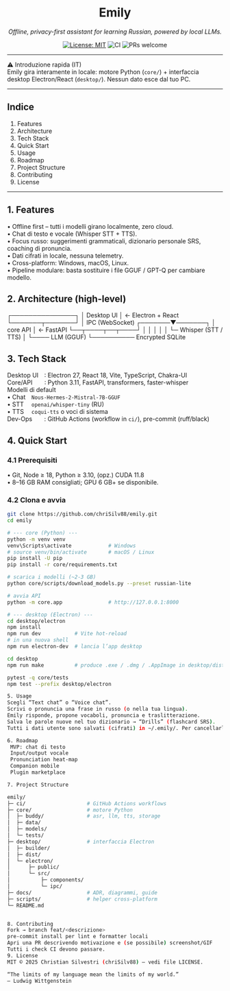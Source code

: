 <!--
███████╗███╗   ███╗██╗   ██╗██╗     ██╗   ██╗
██╔════╝████╗ ████║██║   ██║██║     ██║   ██║
█████╗  ██╔████╔██║██║   ██║██║     ██║   ██║
██╔══╝  ██║╚██╔╝██║██║   ██║██║     ██║   ██║
███████╗██║ ╚═╝ ██║╚██████╔╝███████╗╚██████╔╝
╚══════╝╚═╝     ╚═╝ ╚═════╝ ╚══════╝ ╚═════╝

Emily – Offline, Privacy-First Language-Learning Assistant
-->

<h1 align="center">Emily</h1>
<p align="center"><em>Offline, privacy-first assistant for learning Russian, powered by local LLMs.</em></p>

<p align="center">
  <a href="LICENSE"><img alt="License: MIT" src="https://img.shields.io/badge/License-MIT-green.svg"></a>
  <img alt="CI" src="https://img.shields.io/badge/build-passing-brightgreen">
  <img alt="PRs welcome" src="https://img.shields.io/badge/PRs-welcome-blue">
</p>

---

⚠️ Introduzione rapida (IT)  
Emily gira interamente in locale: motore Python (`core/`) + interfaccia desktop Electron/React (`desktop/`). Nessun dato esce dal tuo PC.

---

## Indice
1. Features  
2. Architecture  
3. Tech Stack  
4. Quick Start  
5. Usage  
6. Roadmap  
7. Project Structure  
8. Contributing  
9. License  

---

## 1. Features
• Offline first – tutti i modelli girano localmente, zero cloud.  
• Chat di testo e vocale (Whisper STT + TTS).  
• Focus russo: suggerimenti grammaticali, dizionario personale SRS, coaching di pronuncia.  
• Dati cifrati in locale, nessuna telemetry.  
• Cross-platform: Windows, macOS, Linux.  
• Pipeline modulare: basta sostituire i file GGUF / GPT-Q per cambiare modello.  

## 2. Architecture (high-level)

┌───────────────┐
│ Desktop UI │ ← Electron + React
└───────┬───────┘
│ IPC (WebSocket)
┌───────▼───────┐
│ core API │ ← FastAPI
└──┬────┬──┬────┘
│ │ │
│ │ └─ Whisper (STT / TTS)
│ └──── LLM (GGUF)
└────────── Encrypted SQLite


## 3. Tech Stack
Desktop UI  : Electron 27, React 18, Vite, TypeScript, Chakra-UI  
Core/API  : Python 3.11, FastAPI, transformers, faster-whisper  
Modelli di default  
  • Chat `Nous-Hermes-2-Mistral-7B-GGUF`  
  • STT  `openai/whisper-tiny` (RU)  
  • TTS  `coqui-tts` o voci di sistema  
Dev-Ops  : GitHub Actions (workflow in `ci/`), pre-commit (ruff/black)

## 4. Quick Start

### 4.1 Prerequisiti
• Git, Node ≥ 18, Python ≥ 3.10, (opz.) CUDA 11.8  
• 8–16 GB RAM consigliati; GPU 6 GB+ se disponibile.

### 4.2 Clona e avvia
```bash
git clone https://github.com/chriSilv88/emily.git
cd emily

# --- core (Python) ---
python -m venv venv
venv\Scripts\activate            # Windows
# source venv/bin/activate       # macOS / Linux
pip install -U pip
pip install -r core/requirements.txt

# scarica i modelli (~2-3 GB)
python core/scripts/download_models.py --preset russian-lite

# avvia API
python -m core.app               # http://127.0.0.1:8000

# --- desktop (Electron) ---
cd desktop/electron
npm install
npm run dev           # Vite hot-reload
# in una nuova shell
npm run electron-dev  # lancia l’app desktop

cd desktop
npm run make          # produce .exe / .dmg / .AppImage in desktop/dist

pytest -q core/tests
npm test --prefix desktop/electron

5. Usage
Scegli “Text chat” o “Voice chat”.
Scrivi o pronuncia una frase in russo (o nella tua lingua).
Emily risponde, propone vocaboli, pronuncia e traslitterazione.
Salva le parole nuove nel tuo dizionario → “Drills” (flashcard SRS).
Tutti i dati utente sono salvati (cifrati) in ~/.emily/. Per cancellarli basta eliminare la cartella.

6. Roadmap
 MVP: chat di testo
 Input/output vocale
 Pronunciation heat-map
 Companion mobile
 Plugin marketplace

7. Project Structure

emily/
├─ ci/                    # GitHub Actions workflows
├─ core/                  # motore Python
│  ├─ buddy/              # asr, llm, tts, storage
│  ├─ data/
│  ├─ models/
│  └─ tests/
├─ desktop/               # interfaccia Electron
│  ├─ builder/
│  ├─ dist/
│  └─ electron/
│      ├─ public/
│      └─ src/
│          ├─ components/
│          └─ ipc/
├─ docs/                  # ADR, diagrammi, guide
├─ scripts/               # helper cross-platform
└─ README.md


8. Contributing
Fork → branch feat/<descrizione>
pre-commit install per lint e formatter locali
Apri una PR descrivendo motivazione e (se possibile) screenshot/GIF
Tutti i check CI devono passare.
9. License
MIT © 2025 Christian Silvestri (chriSilv88) — vedi file LICENSE.

“The limits of my language mean the limits of my world.”
— Ludwig Wittgenstein

